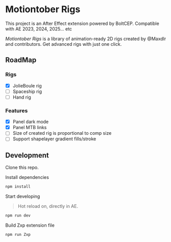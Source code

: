# Motiontober Rigs

This project is an After Effect extension powered by BoltCEP.
Compatible with AE 2023, 2024, 2025... etc

_Motiontober Rigs_ is a library of animation-ready 2D rigs created by @Maxdlr and contributors.
Get advanced rigs with just one click.

## RoadMap

### Rigs

- [x] JolieBoule rig
- [ ] Spaceship rig
- [ ] Hand rig

### Features

- [x] Panel dark mode
- [x] Panel MTB links
- [ ] Size of created rig is proportional to comp size
- [ ] Support shapelayer gradient fills/stroke

## Development

Clone this repo.

Install dependencies

```bash
npm install
```

Start developing

> Hot reload on, directly in AE.

```bash
npm run dev
```

Build Zxp extension file

```bash
npm run Zxp
```
